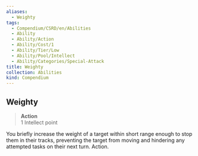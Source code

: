 ```yaml
---
aliases:
  - Weighty
tags:
  - Compendium/CSRD/en/Abilities
  - Ability
  - Ability/Action
  - Ability/Cost/1
  - Ability/Tier/Low
  - Ability/Pool/Intellect
  - Ability/Categories/Special-Attack
title: Weighty
collection: Abilities
kind: Compendium
---
```

## Weighty  
>**Action**  
>1 Intellect point
  
You briefly increase the weight of a target within short range enough to stop them in their tracks, preventing the target from moving and hindering any attempted tasks on their next turn. Action.